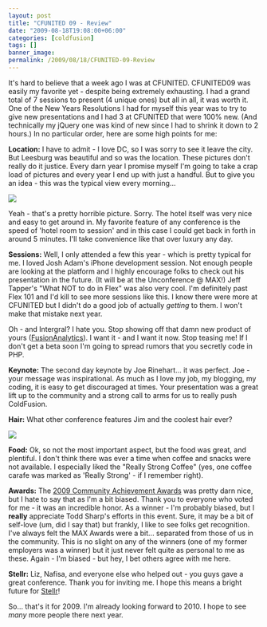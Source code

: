 ```yaml
---
layout: post
title: "CFUNITED 09 - Review"
date: "2009-08-18T19:08:00+06:00"
categories: [coldfusion]
tags: []
banner_image: 
permalink: /2009/08/18/CFUNITED-09-Review
---
```


It's hard to believe that a week ago I was at CFUNITED. CFUNITED09 was easily my favorite yet - despite being extremely exhausting. I had a grand total of 7 sessions to present (4 unique ones) but all in all, it was worth it. One of the New Years Resolutions I had for myself this year was to try to give new presentations and I had 3 at CFUNITED that were 100% new. (And technically my jQuery one was kind of new since I had to shrink it down to 2 hours.) In no particular order, here are some high points for me:

<b>Location:</b> I have to admit - I love DC, so I was sorry to see it leave the city. But Leesburg was beautiful and so was the location. These pictures don't really do it justice. Every darn year I promise myself I'm going to take a crap load of pictures and every year I end up with just a handful. But to give you an idea - this was the typical view every morning...

<img src="https://static.raymondcamden.com/images/view.jpg" />

Yeah - that's a pretty horrible picture. Sorry. The hotel itself was very nice and easy to get around in. My favorite feature of any conference is the speed of 'hotel room to session' and in this case I could get back in forth in around 5 minutes. I'll take convenience like that over luxury any day. 

<b>Sessions:</b> Well, I only attended a few this year - which is pretty typical for me. I loved Josh Adam's iPhone development session. Not enough people are looking at the platform and I highly encourage folks to check out his presentation in the future. (It will be at the Unconference @ MAX!) Jeff Tapper's "What NOT to do in Flex" was also very cool. I'm definitely past Flex 101 and I'd kill to see more sessions like this. I know there were more at CFUNITED but I didn't do a good job of actually <i>getting</i> to them. I won't make that mistake next year. 

Oh - and Intergral? I hate you. Stop showing off that damn new product of yours (<a href="http://www.fusion-reactor.com/labs/analytics.cfm">FusionAnalytics</a>). I want it - and I want it now. Stop teasing me! If I don't get a beta soon I'm going to spread rumors that you secretly code in PHP.

<b>Keynote:</b> The second day keynote by Joe Rinehart... it was perfect. Joe - your message was inspirational. As much as I love my job, my blogging, my coding, it is easy to get discouraged at times. Your presentation was a great lift up to the community and a strong call to arms for us to really push ColdFusion. 

<b>Hair:</b> What other conference features Jim and the coolest hair ever?

<img src="https://static.raymondcamden.com/images/cfjedi/hair.jpg" />

<b>Food:</b> Ok, so not the most important aspect, but the food was great, and plentiful. I don't think there was ever a time when coffee and snacks were not available. I especially liked the "Really Strong Coffee" (yes, one coffee carafe was marked as 'Really Strong' - if I remember right).

<b>Awards:</b> The <a href="http://cfsilence.com/blog/client/index.cfm/2009/8/13/2009-Community-Achievement-Award-Winners">2009 Community Achievement Awards</a> was pretty darn nice, but I hate to say that as I'm a bit biased. Thank you to everyone who voted for me - it was an incredible honor. As a winner - I'm probably biased, but I <b>really</b> appreciate Todd Sharp's efforts in this event. Sure, it may be a bit of self-love (um, did I say that) but frankly, I like to see folks get recognition. I've always felt the MAX Awards were a bit... separated from those of us in the community. This is no slight on any of the winners (one of my former employers was a winner) but it just never felt quite as personal to me as these. Again - I'm biased - but hey, I bet others agree with me here.

<b>Stellr:</b> Liz, Nafisa, and everyone else who helped out - you guys gave a great conference. Thank you for inviting me. I hope this means a bright future for <a href="http://stellr.com/">Stellr</a>!

So... that's it for 2009. I'm already looking forward to 2010. I hope to see <i>many</i> more people there next year.